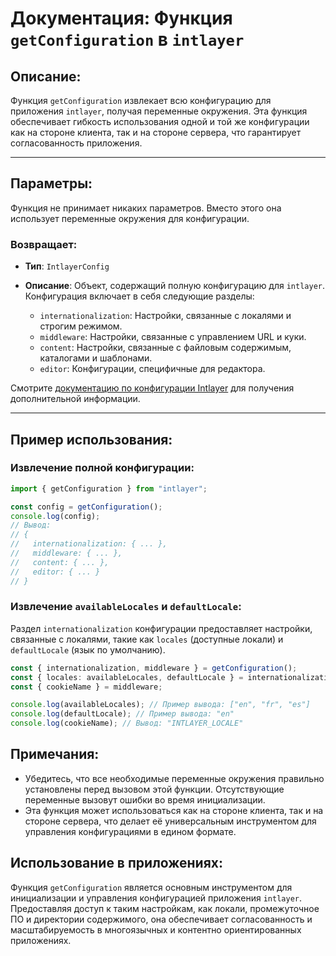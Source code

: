# Документация: Функция `getConfiguration` в `intlayer`

## Описание:

Функция `getConfiguration` извлекает всю конфигурацию для приложения `intlayer`, получая переменные окружения. Эта функция обеспечивает гибкость использования одной и той же конфигурации как на стороне клиента, так и на стороне сервера, что гарантирует согласованность приложения.

---

## Параметры:

Функция не принимает никаких параметров. Вместо этого она использует переменные окружения для конфигурации.

### Возвращает:

- **Тип**: `IntlayerConfig`
- **Описание**: Объект, содержащий полную конфигурацию для `intlayer`. Конфигурация включает в себя следующие разделы:

  - `internationalization`: Настройки, связанные с локалями и строгим режимом.
  - `middleware`: Настройки, связанные с управлением URL и куки.
  - `content`: Настройки, связанные с файловым содержимым, каталогами и шаблонами.
  - `editor`: Конфигурации, специфичные для редактора.

Смотрите [документацию по конфигурации Intlayer](https://github.com/aymericzip/intlayer/blob/main/docs/ru/configuration.md) для получения дополнительной информации.

---

## Пример использования:

### Извлечение полной конфигурации:

```typescript
import { getConfiguration } from "intlayer";

const config = getConfiguration();
console.log(config);
// Вывод:
// {
//   internationalization: { ... },
//   middleware: { ... },
//   content: { ... },
//   editor: { ... }
// }
```

### Извлечение `availableLocales` и `defaultLocale`:

Раздел `internationalization` конфигурации предоставляет настройки, связанные с локалями, такие как `locales` (доступные локали) и `defaultLocale` (язык по умолчанию).

```typescript
const { internationalization, middleware } = getConfiguration();
const { locales: availableLocales, defaultLocale } = internationalization;
const { cookieName } = middleware;

console.log(availableLocales); // Пример вывода: ["en", "fr", "es"]
console.log(defaultLocale); // Пример вывода: "en"
console.log(cookieName); // Вывод: "INTLAYER_LOCALE"
```

## Примечания:

- Убедитесь, что все необходимые переменные окружения правильно установлены перед вызовом этой функции. Отсутствующие переменные вызовут ошибки во время инициализации.
- Эта функция может использоваться как на стороне клиента, так и на стороне сервера, что делает её универсальным инструментом для управления конфигурациями в едином формате.

## Использование в приложениях:

Функция `getConfiguration` является основным инструментом для инициализации и управления конфигурацией приложения `intlayer`. Предоставляя доступ к таким настройкам, как локали, промежуточное ПО и директории содержимого, она обеспечивает согласованность и масштабируемость в многоязычных и контентно ориентированных приложениях.
